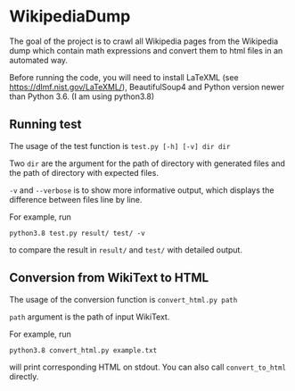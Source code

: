 # WikipediaDump

The goal of the project is to crawl all Wikipedia pages from the Wikipedia dump which contain math expressions and convert them to html files in an automated way. 

Before running the code, you will need to install LaTeXML (see https://dlmf.nist.gov/LaTeXML/), BeautifulSoup4 and Python version newer than Python 3.6. (I am using python3.8)


## Running test

The usage of the test function is `test.py [-h] [-v] dir dir`

Two `dir` are the argument for the path of directory with generated files and the path of directory with expected files. 

`-v` and `--verbose` is to show more informative output, which displays the difference between files line by line. 

For example, run 


```python3.8 test.py result/ test/ -v```


to compare the result in `result/` and `test/` with detailed output. 

## Conversion from WikiText to HTML

The usage of the conversion function is `convert_html.py path`

`path` argument is the path of input WikiText. 

For example, run 

```python3.8 convert_html.py example.txt```


will print corresponding HTML on stdout. You can also call `convert_to_html` directly. 
